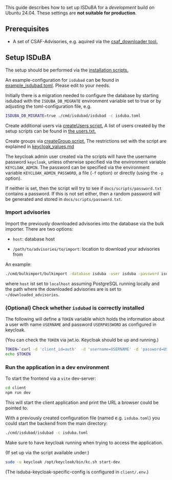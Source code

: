 <!--
 This file is Free Software under the Apache-2.0 License
 without warranty, see README.md and LICENSES/Apache-2.0.txt for details.

 SPDX-License-Identifier: Apache-2.0

 SPDX-FileCopyrightText: 2024 German Federal Office for Information Security (BSI) <https://www.bsi.bund.de>
 Software-Engineering: 2024 Intevation GmbH <https://intevation.de>
-->

This guide describes how to set up ISDuBA
for a *development* build on Ubuntu 24.04.
These settings are **not suitable for production**.


## Prerequisites

 - A set of CSAF-Advisories, e.g. aquired via the [csaf_downloader tool.](https://github.com/csaf-poc/csaf_distribution)


## Setup ISDuBA
The setup should be performed via the [installation scripts.](./scripts/README.md)

An example-configuration for `isdubad` can be found in [example_isdubad.toml](./example_isdubad.toml). Please edit to your needs.

Initially there is a migration needed to configure the database
by starting isdubad with the `ISDUBA_DB_MIGRATE` environment variable
set to true or by adjusting the toml-configuration file, e.g.

```sh
ISDUBA_DB_MIGRATE=true ./cmd/isdubad/isdubad -c isduba.toml
```

Create additional users via [createUsers script.](./scripts/keycloak/createUsers.sh) A list of users created by the setup scripts can be found in [the users.txt.](./developer/users.txt)

Create groups via [createGroup script.](./scripts/keycloak/createGroup.sh)
The restrictions set with the script are explained in [keycloak_values.md](./keycloak_values.md)

The keycloak admin user created via the scripts will
have the username password `keycloak`,
unless otherwise specified via the environment variable `KEYCLOAK_ADMIN`.
The password can be specified via the environment variable 
`KEYCLOAK_ADMIN_PASSWORD`, a file (`-f` option)
or directly (using the `-p` option).

If neither is set, then the script will try to see if
`docs/scripts/password.txt` contains a password.
If this is not set either, then a random password will be generated
and stored in `docs/scripts/password.txt`.


### Import advisories
Import the previously downloaded advisories into the database via the bulk importer. There are two options:
- `host`: database host

- `/path/to/advisories/to/import`: location to download your advisories from

An example:
```sh
./cmd/bulkimport/bulkimport -database isduba -user isduba -password isduba -host localhost ~/downloaded_advisories
```

where `host` ist set to `localhost` assuming PostgreSQL
running locally and the path where the downloaded advisories
are is set to `~/downloaded_advisories`.


### (Optional) Check whether `isdubad` is correctly installed
The following will define a `TOKEN` variable which holds the information
about a user with name `USERNAME` and password `USERPASSWORD`
as configured in keycloak.

(You can check the `TOKEN` via jwt.io. Keycloak should be up and running.)

```sh
TOKEN=`curl -d 'client_id=auth'  -d 'username=USERNAME' -d 'password=USERPASSWORD' -d 'grant_type=password' 'http://127.0.0.1:8080/realms/isduba/protocol/openid-connect/token' | jq -r .access_token`
echo $TOKEN
```


### Run the application in a dev environment

To start the frontend via a `vite` dev-server:

```bash
cd client
npm run dev
```

This will start the client application and
print the URL a browser could be pointed to.

With a previously created configuration file (named e.g. `isduba.toml`) you could start the backend from the main directory:

```bash
./cmd/isdubad/isdubad -c isduba.toml
```

Make sure to have keycloak running when trying to access the application.

(If set up via the script available under:)
```bash
sudo -u keycloak /opt/keycloak/bin/kc.sh start-dev
```

(The isduba-keycloak-specific-config is configured in `client/.env`.)
